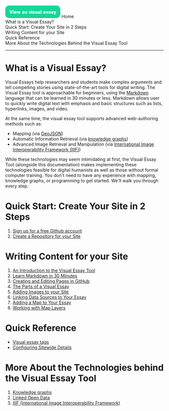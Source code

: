 <a href="https://visual-essays.app"><img src="/images/ve-button.png"></a>
Home <br />
What is a Visual Essay? <br />
Quick Start: Create Your Site in 2 Steps <br />
Writing Content for your Site <br />
Quick Reference <br />
More About the Technologies Behind the Visual Essay Tool <br />
___

# What is a Visual Essay?

Visual Essays help researchers and students make complex arguments and tell compelling stories using state-of-the-art tools for digital writing. The Visual Essay tool is approachable for beginners, using the [Markdown](https://www.markdownguide.org/getting-started/) language that can be learned in 30 minutes or less. Markdown allows user to quickly write digital text with emphasis and basic structures such as lists, hyperlinks, images, and video. 

At the same time, the visual essay tool supports advanced web-authoring methods such as:

* Mapping (via [GeoJSON](https://en.wikipedia.org/wiki/GeoJSON))
* Automatic Information Retrieval (via [knowledge graphs](https://en.wikipedia.org/wiki/Knowledge_graph))
* Advanced Image Retrieval and Manipulation (via [International Image Interoperability Framework (IIIF)](https://en.wikipedia.org/wiki/International_Image_Interoperability_Framework))

While these technologies may seem intimidating at first, the Visual Essay Tool (alongside this documentation) makes implementing these technologies feasible for digital humanists as well as those without formal computer training. You don't need to have any experience with mapping, knowledge graphs, or programming to get started. We'll walk you through every step.

# Quick Start: Create Your Site in 2 Steps

1. [Sign up for a free Github account](https://github.com/join)
2. [Create a Repository for your Site](create-repo)

# Writing Content for your Site

1. [An Introduction to the Visual Essay Tool](authoring-intro)
2. [Learn Markdown in 30 Minutes](markdown)
3. [Creating and Editing Pages in GitHub](create-and-edit-pages)
4. [The Parts of a Visual Essay](parts-of-essay)
5. [Adding Images to your Site](create-images)
6. [Linking Data Sources to Your Essay](linking-data.md)
7. [Adding a Map to Your Essay](adding-maps.md)
8. [Working with Map Layers](map-layers.md)

# Quick Reference

* [Visual essay tags](visual-essay-tags)
* [Configuring Sitewide Details](config-file-description)

# More About the Technologies behind the Visual Essay Tool

1. [Knowledge graphs](knowledge-graphs.md)
2. [Linked Open Data](lod.md)
3. [IIIF (International Image Interoperability Framework)](iiif.md)
